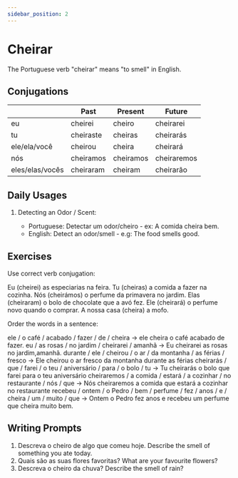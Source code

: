```yaml
---
sidebar_position: 2
---
```


# Cheirar

The Portuguese verb "cheirar" means "to smell" in English.

## Conjugations

|                 | Past      | Present   | Future      |
| --------------- | --------- | --------- | ----------- |
| eu              | cheirei   | cheiro    | cheirarei   |
| tu              | cheiraste | cheiras   | cheirarás   |
| ele/ela/você    | cheirou   | cheira    | cheirará    |
| nós             | cheiramos | cheiramos | cheiraremos |
| eles/elas/vocês | cheiraram | cheiram   | cheirarão   |

## Daily Usages

1. Detecting an Odor / Scent:

   - Portuguese: Detectar um odor/cheiro - ex: A comida cheira bem.
   - English: Detect an odor/smell - e.g: The food smells good.

## Exercises

Use correct verb conjugation:

Eu (cheirei) as especiarias na feira.
Tu (cheiras) a comida a fazer na cozinha.
Nós (cheirámos) o perfume da primavera no jardim.
Elas (cheiraram) o bolo de chocolate que a avó fez.
Ele (cheirará) o perfume novo quando o comprar.
A nossa casa (cheira) a mofo.

Order the words in a sentence:

ele / o café / acabado / fazer / de / cheira -> ele cheira o café acabado de fazer.
eu / as rosas / no jardim / cheirarei / amanhã -> Eu cheirarei as rosas no jardim,amanhã.
durante / ele / cheirou / o ar / da montanha / as férias / fresco -> Ele cheirou o ar fresco da montanha durante as férias
cheirarás / que / farei / o teu / aniversário / para / o bolo / tu -> Tu cheirarás o bolo que farei para o teu aniversário
cheiraremos / a comida / estará / a cozinhar / no restaurante / nós / que -> Nós cheiraremos a comida que estará a cozinhar no restaurante
recebeu / ontem / o Pedro / bem / perfume / fez / anos / e / cheira / um / muito / que -> Ontem o Pedro fez anos e recebeu um perfume que cheira muito bem.

## Writing Prompts

1. Descreva o cheiro de algo que comeu hoje. Describe the smell of something you ate today.
2. Quais são as suas flores favoritas? What are your favourite flowers?
3. Descreva o cheiro da chuva? Describe the smell of rain?
